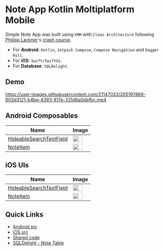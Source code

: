 # Note App Kotlin Moltiplatform Mobile

Simple Note App was built using `KMM` with `Clean Architecture` following [Philipp Lackner](https://www.youtube.com/@PhilippLackner)'s [crash course](https://youtu.be/1w-LTUm_iDE). 
* For **Android**: `Kotlin`, `Jetpack Compose`, `Compose Navigation` and `Dagger Hilt`.
* For **iOS**: `Swift/SwiftUi`. 
* For **Database**: `SQLDelight`.

## Demo
https://user-images.githubusercontent.com/21147033/205197869-803d3121-b4be-4393-817e-331d6a0ebfbc.mp4



## Android Composables

| Name | Image |
| -------- | -------- |
| [HideableSearchTextField](https://github.com/yasserakbbach/note-app-kmm/blob/main/androidApp/src/main/java/com/yasserakbbach/noteapp/android/notelist/HideableSearchTextField.kt)     | <img src="https://user-images.githubusercontent.com/21147033/205187113-5465acfc-1f9e-4a71-8442-8456ea20bc98.gif" width="80%" height="20%" />     |
| [NoteItem](https://github.com/yasserakbbach/note-app-kmm/blob/main/androidApp/src/main/java/com/yasserakbbach/noteapp/android/notelist/NoteItem.kt) | <img src="https://user-images.githubusercontent.com/21147033/205187721-750f8b6c-ac73-49d1-b091-5a2df31f8dc3.png" width="80%" height="80%" /> |

## iOS UIs
| Name | Image |
| -------- | -------- |
| [HideableSearchTextField](https://github.com/yasserakbbach/note-app-kmm/blob/main/iosApp/iosApp/notelist/HideableSearchTextField.swift)     | <img src="https://user-images.githubusercontent.com/21147033/205188579-94bedac8-bd66-4ad4-9a20-edf201260ddb.gif" width="80%" height="20%" />     |
| [NoteItem](https://github.com/yasserakbbach/note-app-kmm/blob/main/iosApp/iosApp/notelist/NoteItem.swift) | <img src="https://user-images.githubusercontent.com/21147033/205188856-842eb57d-0faa-4c44-b20c-681a611b698f.png" width="80%" height="80%" /> |

## Quick Links
* [Android src](https://github.com/yasserakbbach/note-app-kmm/tree/main/androidApp/src/main/java/com/yasserakbbach/noteapp/android)
* [iOS src](https://github.com/yasserakbbach/note-app-kmm/tree/main/iosApp/iosApp)
* [Shared code](https://github.com/yasserakbbach/note-app-kmm/tree/main/shared/src/commonMain/kotlin/com/yasserakbbach/noteapp)
* [SQLDelight - Note Table](https://github.com/yasserakbbach/note-app-kmm/blob/main/shared/src/commonMain/sqldelight/database/note.sq)
